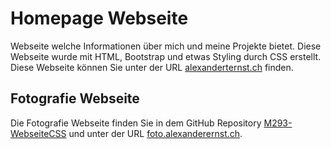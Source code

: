 # Homepage Webseite
Webseite welche Informationen über mich und meine Projekte bietet. Diese Webseite wurde mit HTML, Bootstrap und etwas Styling durch CSS erstellt.  
Diese Webseite können Sie unter der URL [alexanderternst.ch](https://alexanderernst.ch) finden.
## Fotografie Webseite
Die Fotografie Webseite finden Sie in dem GitHub Repository [M293-WebseiteCSS](https://github.com/alexanderternst/M293-WebseiteCSS) und unter der URL [foto.alexanderernst.ch](https://foto.alexanderernst.ch).
